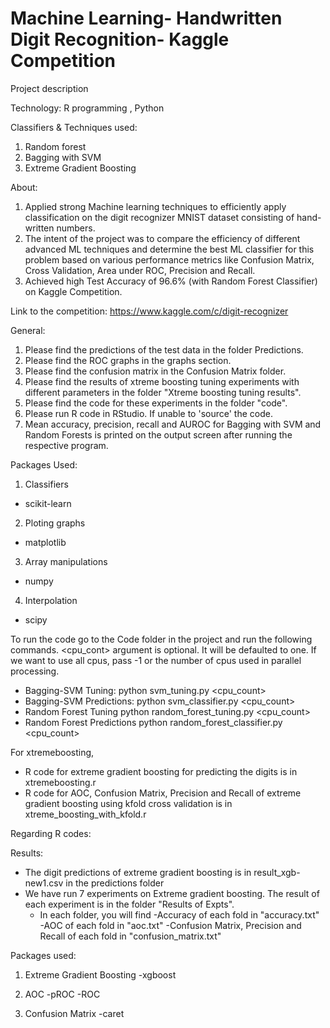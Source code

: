 # Machine Learning- Handwritten Digit Recognition- Kaggle Competition 

Project description

Technology: R programming , Python

Classifiers & Techniques used: 
1) Random forest
2) Bagging with SVM
3) Extreme Gradient Boosting 

About:
1) Applied strong Machine learning techniques to efficiently apply classification on the digit recognizer MNIST dataset consisting of hand-written numbers. 
2) The intent of the project was to compare the efficiency of different advanced ML techniques and determine the best ML classifier for this problem based on various performance metrics like Confusion Matrix, Cross Validation, Area under ROC, Precision and Recall.
3) Achieved high Test Accuracy of 96.6% (with Random Forest Classifier) on Kaggle Competition. 

Link to the competition: https://www.kaggle.com/c/digit-recognizer


General:
1) Please find the predictions of the test data in the folder Predictions.
2) Please find the ROC graphs in the graphs section.
3) Please find the confusion matrix in the Confusion Matrix folder.
4) Please find the results of xtreme boosting tuning experiments with different parameters in
   the folder "Xtreme boosting tuning results".
5) Please find the code for these experiments in the folder "code".
6) Please run R code in RStudio. If unable to 'source' the code.
7) Mean accuracy, precision, recall and AUROC for Bagging with SVM and Random Forests is printed on the output screen after running the respective program.

Packages Used:
1) Classifiers
  - scikit-learn
2) Ploting graphs
  - matplotlib
3) Array manipulations
  - numpy
4) Interpolation
  - scipy

To run the code go to the Code folder in the project and run the following commands.
<cpu_cont> argument is optional. It will be defaulted to one. If we want to use all cpus, pass -1 or the number of cpus used in parallel processing.

- Bagging-SVM Tuning:
python svm_tuning.py <cpu_count>
- Bagging-SVM Predictions:
python svm_classifier.py <cpu_count>
- Random Forest Tuning
python random_forest_tuning.py <cpu_count>
- Random Forest Predictions
python random_forest_classifier.py <cpu_count>

For xtremeboosting,
- R code for extreme gradient boosting for predicting the digits is in
  xtremeboosting.r
- R code for AOC, Confusion Matrix, Precision and Recall of extreme gradient boosting 
  using kfold cross validation is in xtreme_boosting_with_kfold.r

 
Regarding R codes:

Results:
- The digit predictions of extreme gradient boosting is in result_xgb-new1.csv in the predictions folder
- We have run 7 experiments on Extreme gradient boosting. The result of each experiment
  is in the folder "Results of Expts".
  - In each folder, you will find 
	-Accuracy of each fold in "accuracy.txt"
	-AOC of each fold in "aoc.txt"
	-Confusion Matrix, Precision and Recall of each fold in "confusion_matrix.txt"

Packages used:
1) Extreme Gradient Boosting
  -xgboost

2) AOC
  -pROC
  -ROC

3) Confusion Matrix
  -caret
